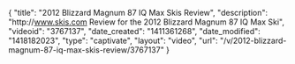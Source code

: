 {
    "title": "2012 Blizzard Magnum 87 IQ Max Skis Review",
    "description": "http:\/\/www.skis.com Review for the  2012 Blizzard Magnum 87 IQ Max Ski",
    "videoid": "3767137",
    "date_created": "1411361268",
    "date_modified": "1418182023",
    "type": "captivate",
    "layout": "video",
    "url": "\/v\/2012-blizzard-magnum-87-iq-max-skis-review\/3767137"
}